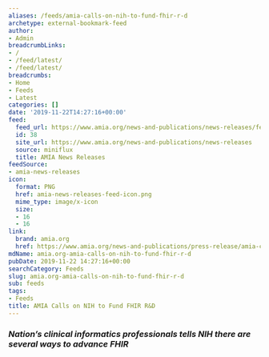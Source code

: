 ```yaml
---
aliases: /feeds/amia-calls-on-nih-to-fund-fhir-r-d
archetype: external-bookmark-feed
author:
- Admin
breadcrumbLinks:
- /
- /feed/latest/
- /feed/latest/
breadcrumbs:
- Home
- Feeds
- Latest
categories: []
date: '2019-11-22T14:27:16+00:00'
feed:
  feed_url: https://www.amia.org/news-and-publications/news-releases/feed
  id: 38
  site_url: https://www.amia.org/news-and-publications/news-releases
  source: miniflux
  title: AMIA News Releases
feedSource:
- amia-news-releases
icon:
  format: PNG
  href: amia-news-releases-feed-icon.png
  mime_type: image/x-icon
  size:
  - 16
  - 16
link:
  brand: amia.org
  href: https://www.amia.org/news-and-publications/press-release/amia-calls-nih-fund-fhir-rd
mdName: amia.org-amia-calls-on-nih-to-fund-fhir-r-d
pubDate: 2019-11-22 14:27:16+00:00
searchCategory: Feeds
slug: amia.org-amia-calls-on-nih-to-fund-fhir-r-d
sub: feeds
tags:
- Feeds
title: AMIA Calls on NIH to Fund FHIR R&D
---
```


<h3><em>Nation’s clinical informatics professionals tells NIH there are several ways to advance FHIR</em></h3>